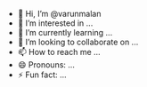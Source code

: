 - 👋 Hi, I’m @varunmalan
- 👀 I’m interested in ...
- 🌱 I’m currently learning ...
- 💞️ I’m looking to collaborate on ...
- 📫 How to reach me ...
- 😄 Pronouns: ...
- ⚡ Fun fact: ...

<!---
varunmalan/varunmalan is a ✨ special ✨ repository because its `README.md` (this file) appears on your GitHub profile.
You can click the Preview link to take a look at your changes.
--->
